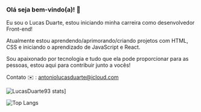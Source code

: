 ### Olá seja bem-vindo(a)! 👋

Eu sou o Lucas Duarte, estou iniciando minha carreira como desenvolvedor Front-end!

Atualmente estou aprendendo/aprimorando/criando projetos com HTML, CSS e iniciando o aprendizado de JavaScript e React.

Sou apaixonado por tecnologia e tudo que ela pode proporcionar para as pessoas, estou aqui para contribuir junto a vocês!

Contato 
✉️ : antoniolucasduarte@icloud.com

<div style="display:inline_block">
  
![LucasDuarte93 stats](https://github-readme-stats.vercel.app/api?username=LucasDuarte93&show_icons=true&theme=midnight-purple)]

![Top Langs](https://github-readme-stats.vercel.app/api/top-langs/?username=anuraghazra&hide_progress=compact)
</div>
  
  
 
